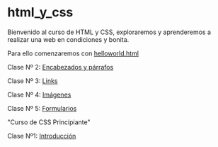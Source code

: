 # html_y_css

Bienvenido al curso de HTML y CSS, exploraremos y aprenderemos a realizar una web en condiciones y bonita.

Para ello comenzaremos con [helloworld.html](https://github.com/PaoRex/html_y_css/blob/main/helloworld.html)

Clase Nº 2: [Encabezados y párrafos](https://github.com/PaoRex/html_y_css/edit/main/curso_html/encabezados_y_p%C3%A1rrafos.html)

Clase Nº 3: [Links](https://github.com/PaoRex/html_y_css/blob/main/curso_html/enlace.html)

Clase Nº 4: [Imágenes](https://github.com/PaoRex/html_y_css/blob/main/curso_html/im%C3%A1genes.html)

Clase Nº 5: [Formularios](https://github.com/PaoRex/html_y_css/blob/main/formulario.html)

"Curso de CSS Principiante"

Clase Nº1: [Introducción](https://github.com/PaoRex/html_y_css/tree/main/curso_css/introduccion)
